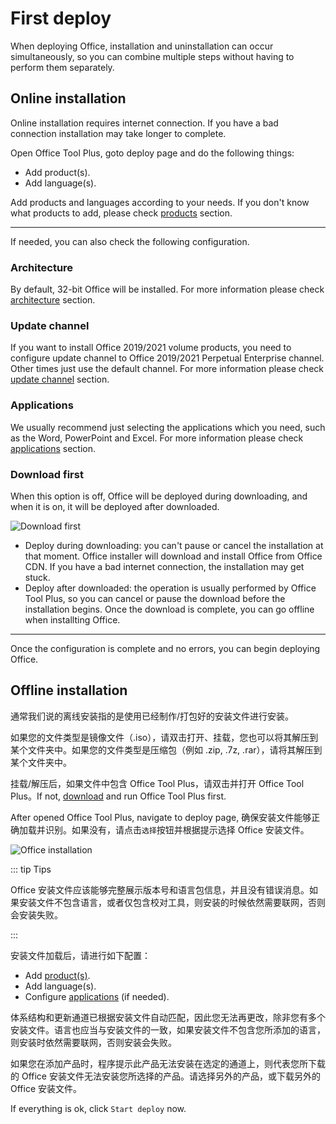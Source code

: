 # First deploy

When deploying Office, installation and uninstallation can occur simultaneously, so you can combine multiple steps without having to perform them separately.

## Online installation

Online installation requires internet connection. If you have a bad connection installation may take longer to complete.

Open Office Tool Plus, goto deploy page and do the following things:

- Add product(s).
- Add language(s).

Add products and languages according to your needs. If you don't know what products to add, please check [products](/deploy/settings/basic.md#products) section.

---

If needed, you can also check the following configuration.

### Architecture

By default, 32-bit Office will be installed. For more information please check [architecture](/deploy/settings/basic.md#architecture) section.

### Update channel

If you want to install Office 2019/2021 volume products, you need to configure update channel to Office 2019/2021 Perpetual Enterprise channel. Other times just use the default channel. For more information please check [update channel](/deploy/settings/basic.md#update-channel) section.

### Applications

We usually recommend just selecting the applications which you need, such as the Word, PowerPoint and Excel. For more information please check [applications](/deploy/settings/basic.md#applications) section.

### Download first

When this option is off, Office will be deployed during downloading, and when it is on, it will be deployed after downloaded.

![Download first](/images/en-us/deploy/download-first.png)

- Deploy during downloading: you can't pause or cancel the installation at that moment. Office installer will download and install Office from Office CDN. If you have a bad internet connection, the installation may get stuck.
- Deploy after downloaded: the operation is usually performed by Office Tool Plus, so you can cancel or pause the download before the installation begins. Once the download is complete, you can go offline when installting Office.

---

Once the configuration is complete and no errors, you can begin deploying Office.

## Offline installation

通常我们说的离线安装指的是使用已经制作/打包好的安装文件进行安装。

如果您的文件类型是镜像文件（.iso），请双击打开、挂载，您也可以将其解压到某个文件夹中。如果您的文件类型是压缩包（例如 .zip, .7z, .rar），请将其解压到某个文件夹中。

挂载/解压后，如果文件中包含 Office Tool Plus，请双击并打开 Office Tool Plus。If not, [download](/start/README.md#download) and run Office Tool Plus first.

After opened Office Tool Plus, navigate to deploy page, 确保安装文件能够正确加载并识别。如果没有，请点击`选择`按钮并根据提示选择 Office 安装文件。

![Office installation](/images/en-us/deploy/office-installation.png)

::: tip Tips

Office 安装文件应该能够完整展示版本号和语言包信息，并且没有错误消息。如果安装文件不包含语言，或者仅包含校对工具，则安装的时候依然需要联网，否则会安装失败。

:::

安装文件加载后，请进行如下配置：

- Add [product(s)](/deploy/settings/basic.md#products).
- Add language(s).
- Configure [applications](/deploy/settings/basic.md#applications) (if needed).

体系结构和更新通道已根据安装文件自动匹配，因此您无法再更改，除非您有多个安装文件。语言也应当与安装文件的一致，如果安装文件不包含您所添加的语言，则安装时依然需要联网，否则安装会失败。

如果您在添加产品时，程序提示此产品无法安装在选定的通道上，则代表您所下载的 Office 安装文件无法安装您所选择的产品。请选择另外的产品，或下载另外的 Office 安装文件。

If everything is ok, click `Start deploy` now.
